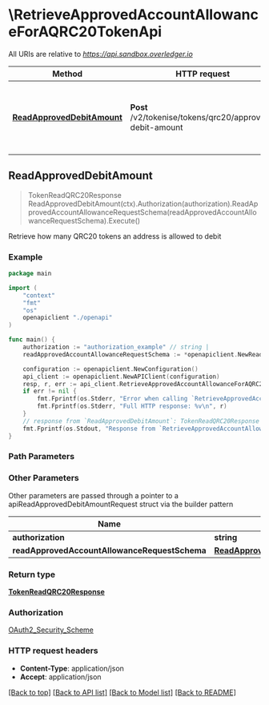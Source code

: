 # \RetrieveApprovedAccountAllowanceForAQRC20TokenApi

All URIs are relative to *https://api.sandbox.overledger.io*

Method | HTTP request | Description
------------- | ------------- | -------------
[**ReadApprovedDebitAmount**](RetrieveApprovedAccountAllowanceForAQRC20TokenApi.md#ReadApprovedDebitAmount) | **Post** /v2/tokenise/tokens/qrc20/approved-debit-amount | Retrieve how many QRC20 tokens an address is allowed to debit



## ReadApprovedDebitAmount

> TokenReadQRC20Response ReadApprovedDebitAmount(ctx).Authorization(authorization).ReadApprovedAccountAllowanceRequestSchema(readApprovedAccountAllowanceRequestSchema).Execute()

Retrieve how many QRC20 tokens an address is allowed to debit



### Example

```go
package main

import (
    "context"
    "fmt"
    "os"
    openapiclient "./openapi"
)

func main() {
    authorization := "authorization_example" // string | 
    readApprovedAccountAllowanceRequestSchema := *openapiclient.NewReadApprovedAccountAllowanceRequestSchema() // ReadApprovedAccountAllowanceRequestSchema | 

    configuration := openapiclient.NewConfiguration()
    api_client := openapiclient.NewAPIClient(configuration)
    resp, r, err := api_client.RetrieveApprovedAccountAllowanceForAQRC20TokenApi.ReadApprovedDebitAmount(context.Background()).Authorization(authorization).ReadApprovedAccountAllowanceRequestSchema(readApprovedAccountAllowanceRequestSchema).Execute()
    if err != nil {
        fmt.Fprintf(os.Stderr, "Error when calling `RetrieveApprovedAccountAllowanceForAQRC20TokenApi.ReadApprovedDebitAmount``: %v\n", err)
        fmt.Fprintf(os.Stderr, "Full HTTP response: %v\n", r)
    }
    // response from `ReadApprovedDebitAmount`: TokenReadQRC20Response
    fmt.Fprintf(os.Stdout, "Response from `RetrieveApprovedAccountAllowanceForAQRC20TokenApi.ReadApprovedDebitAmount`: %v\n", resp)
}
```

### Path Parameters



### Other Parameters

Other parameters are passed through a pointer to a apiReadApprovedDebitAmountRequest struct via the builder pattern


Name | Type | Description  | Notes
------------- | ------------- | ------------- | -------------
 **authorization** | **string** |  | 
 **readApprovedAccountAllowanceRequestSchema** | [**ReadApprovedAccountAllowanceRequestSchema**](ReadApprovedAccountAllowanceRequestSchema.md) |  | 

### Return type

[**TokenReadQRC20Response**](TokenReadQRC20Response.md)

### Authorization

[OAuth2_Security_Scheme](../README.md#OAuth2_Security_Scheme)

### HTTP request headers

- **Content-Type**: application/json
- **Accept**: application/json

[[Back to top]](#) [[Back to API list]](../README.md#documentation-for-api-endpoints)
[[Back to Model list]](../README.md#documentation-for-models)
[[Back to README]](../README.md)

